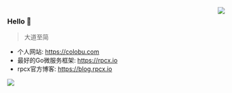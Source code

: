 <img align="right" src="https://github-readme-stats.vercel.app/api?username=smallnest&show_icons=true&icon_color=805AD5&text_color=718096&bg_color=ffffff&hide_title=true" />

### Hello 👋

> 大道至简

- 个人网站: https://colobu.com
- 最好的Go微服务框架: https://rpcx.io
- rpcx官方博客: https://blog.rpcx.io


<img align="center" src="https://github.com/rajput2107/rajput2107/blob/master/Assets/Developer.gif"/>
